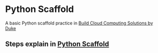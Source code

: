 # Python Scaffold
A basic Python scaffold practice in [Build Cloud Computing Solutions by Duke](https://github.com/wdarren/duke-cloud-computing-solutions.git)

Steps explain in [Python Scaffold](https://github.com/wdarren/duke-cloud-computing-solutions/blob/main/01-Cloud-Computing-Foundation/Python-Scaffold.md)
---

